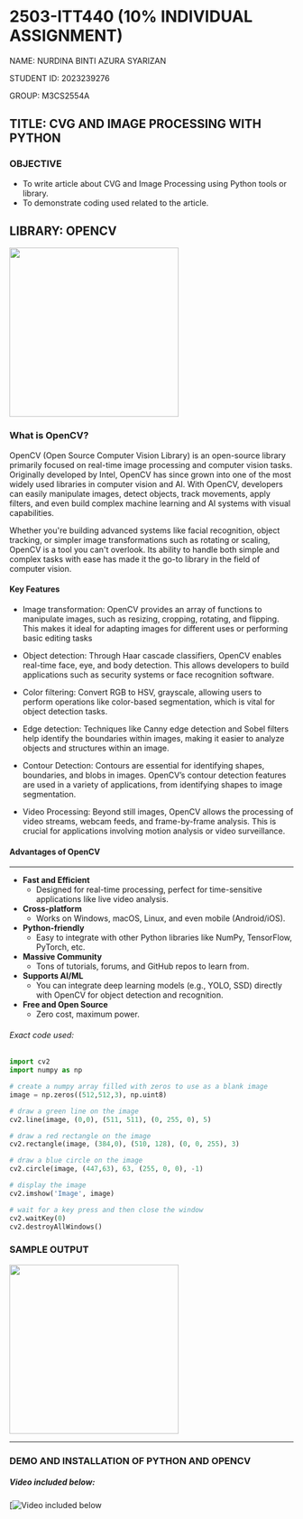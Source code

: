 # 2503-ITT440 (10% INDIVIDUAL ASSIGNMENT)

NAME: NURDINA BINTI AZURA SYARIZAN

STUDENT ID: 2023239276

GROUP: M3CS2554A

## TITLE: CVG AND IMAGE PROCESSING WITH PYTHON


### OBJECTIVE
- To write article about CVG and Image Processing using Python tools or library.
- To demonstrate coding used related to the article.

## LIBRARY: OPENCV
<img src="https://github.com/user-attachments/assets/9b29b3a7-4590-42b1-b614-acf8f2a770ab" width="300" />

### What is OpenCV?

OpenCV (Open Source Computer Vision Library) is an open-source library primarily focused on real-time image processing and computer vision tasks. Originally developed by Intel, OpenCV has since grown into one of the most widely used libraries in computer vision and AI. With OpenCV, developers can easily manipulate images, detect objects, track movements, apply filters, and even build complex machine learning and AI systems with visual capabilities.

Whether you're building advanced systems like facial recognition, object tracking, or simpler image transformations such as rotating or scaling, OpenCV is a tool you can't overlook. Its ability to handle both simple and complex tasks with ease has made it the go-to library in the field of computer vision.

#### Key Features
- Image transformation: OpenCV provides an array of functions to manipulate images, such as resizing, cropping, rotating, and flipping. This makes it ideal for adapting images for different uses or performing basic editing tasks
  
- Object detection: Through Haar cascade classifiers, OpenCV enables real-time face, eye, and body detection. This allows developers to build applications such as security systems or face recognition software.
  
- Color filtering: Convert RGB to HSV, grayscale, allowing users to perform operations like color-based segmentation, which is vital for object detection tasks.
  
- Edge detection: Techniques like Canny edge detection and Sobel filters help identify the boundaries within images, making it easier to analyze objects and structures within an image.
  
- Contour Detection: Contours are essential for identifying shapes, boundaries, and blobs in images. OpenCV’s contour detection features are used in a variety of applications, from identifying shapes to image segmentation.
  
- Video Processing: Beyond still images, OpenCV allows the processing of video streams, webcam feeds, and frame-by-frame analysis. This is crucial for applications involving motion analysis or video surveillance.

#### Advantages of OpenCV
***
* __Fast and Efficient__
	* Designed for real-time processing, perfect for time-sensitive applications like live video analysis.
* __Cross-platform__
	* Works on Windows, macOS, Linux, and even mobile (Android/iOS).
* __Python-friendly__
	* Easy to integrate with other Python libraries like NumPy, TensorFlow, PyTorch, etc.
* __Massive Community__
	* Tons of tutorials, forums, and GitHub repos to learn from.
* __Supports AI/ML__
	* You can integrate deep learning models (e.g., YOLO, SSD) directly with OpenCV for object detection and recognition.
* __Free and Open Source__
	* Zero cost, maximum power.

###### Exact code used:
```py
import cv2
import numpy as np

# create a numpy array filled with zeros to use as a blank image
image = np.zeros((512,512,3), np.uint8)

# draw a green line on the image
cv2.line(image, (0,0), (511, 511), (0, 255, 0), 5)

# draw a red rectangle on the image
cv2.rectangle(image, (384,0), (510, 128), (0, 0, 255), 3)

# draw a blue circle on the image
cv2.circle(image, (447,63), 63, (255, 0, 0), -1)

# display the image
cv2.imshow('Image', image)

# wait for a key press and then close the window
cv2.waitKey(0)
cv2.destroyAllWindows()

```
### SAMPLE OUTPUT
<img src="https://github.com/user-attachments/assets/9b29b3a7-4590-42b1-b614-acf8f2a770ab" width="300" />

----
### DEMO AND INSTALLATION OF PYTHON AND OPENCV
##### Video included below: 
[![Video included below](https://img.youtube.com)





